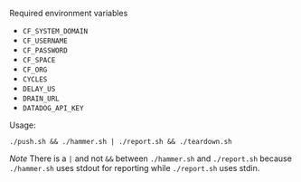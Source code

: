 Required environment variables

- `CF_SYSTEM_DOMAIN`
- `CF_USERNAME`
- `CF_PASSWORD`
- `CF_SPACE`
- `CF_ORG`
- `CYCLES`
- `DELAY_US`
- `DRAIN_URL`
- `DATADOG_API_KEY`

Usage:

```
./push.sh && ./hammer.sh | ./report.sh && ./teardown.sh
```

*Note* There is a `|` and not `&&` between `./hammer.sh` and `./report.sh`
because `./hammer.sh` uses stdout for reporting while `./report.sh` uses
stdin.
